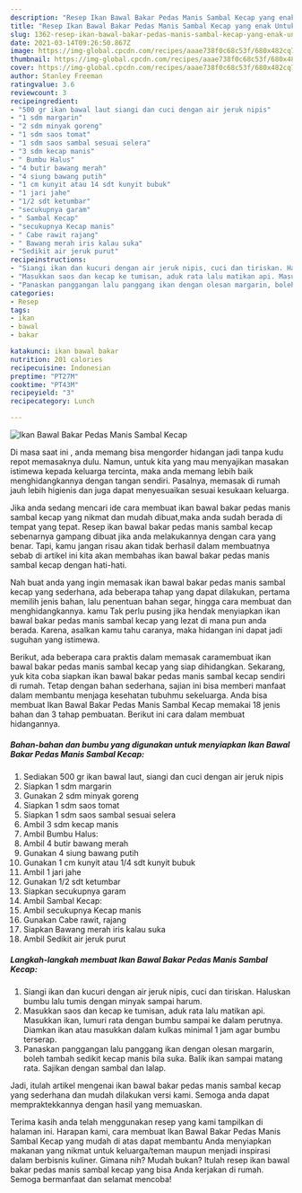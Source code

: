 ```yaml
---
description: "Resep Ikan Bawal Bakar Pedas Manis Sambal Kecap yang enak Untuk Jualan"
title: "Resep Ikan Bawal Bakar Pedas Manis Sambal Kecap yang enak Untuk Jualan"
slug: 1362-resep-ikan-bawal-bakar-pedas-manis-sambal-kecap-yang-enak-untuk-jualan
date: 2021-03-14T09:26:50.867Z
image: https://img-global.cpcdn.com/recipes/aaae738f0c68c53f/680x482cq70/ikan-bawal-bakar-pedas-manis-sambal-kecap-foto-resep-utama.jpg
thumbnail: https://img-global.cpcdn.com/recipes/aaae738f0c68c53f/680x482cq70/ikan-bawal-bakar-pedas-manis-sambal-kecap-foto-resep-utama.jpg
cover: https://img-global.cpcdn.com/recipes/aaae738f0c68c53f/680x482cq70/ikan-bawal-bakar-pedas-manis-sambal-kecap-foto-resep-utama.jpg
author: Stanley Freeman
ratingvalue: 3.6
reviewcount: 3
recipeingredient:
- "500 gr ikan bawal laut siangi dan cuci dengan air jeruk nipis"
- "1 sdm margarin"
- "2 sdm minyak goreng"
- "1 sdm saos tomat"
- "1 sdm saos sambal sesuai selera"
- "3 sdm kecap manis"
- " Bumbu Halus"
- "4 butir bawang merah"
- "4 siung bawang putih"
- "1 cm kunyit atau 14 sdt kunyit bubuk"
- "1 jari jahe"
- "1/2 sdt ketumbar"
- "secukupnya garam"
- " Sambal Kecap"
- "secukupnya Kecap manis"
- " Cabe rawit rajang"
- " Bawang merah iris kalau suka"
- "Sedikit air jeruk purut"
recipeinstructions:
- "Siangi ikan dan kucuri dengan air jeruk nipis, cuci dan tiriskan. Haluskan bumbu lalu tumis dengan minyak sampai harum."
- "Masukkan saos dan kecap ke tumisan, aduk rata lalu matikan api. Masukkan ikan, lumuri rata dengan bumbu sampai ke dalam perutnya. Diamkan ikan atau masukkan dalam kulkas minimal 1 jam agar bumbu terserap."
- "Panaskan panggangan lalu panggang ikan dengan olesan margarin, boleh tambah sedikit kecap manis bila suka. Balik ikan sampai matang rata. Sajikan dengan sambal dan lalap."
categories:
- Resep
tags:
- ikan
- bawal
- bakar

katakunci: ikan bawal bakar 
nutrition: 201 calories
recipecuisine: Indonesian
preptime: "PT27M"
cooktime: "PT43M"
recipeyield: "3"
recipecategory: Lunch

---
```



![Ikan Bawal Bakar Pedas Manis Sambal Kecap](https://img-global.cpcdn.com/recipes/aaae738f0c68c53f/680x482cq70/ikan-bawal-bakar-pedas-manis-sambal-kecap-foto-resep-utama.jpg)

Di masa  saat ini , anda memang bisa mengorder hidangan jadi tanpa kudu repot memasaknya dulu. Namun, untuk kita yang mau menyajikan masakan istimewa kepada keluarga tercinta, maka anda memang lebih baik menghidangkannya dengan tangan sendiri. Pasalnya, memasak di rumah jauh lebih higienis dan juga dapat menyesuaikan sesuai kesukaan keluarga.

Jika anda sedang mencari ide cara membuat ikan bawal bakar pedas manis sambal kecap yang nikmat dan mudah dibuat,maka anda sudah berada di tempat yang tepat. Resep ikan bawal bakar pedas manis sambal kecap  sebenarnya gampang dibuat jika anda melakukannya dengan cara yang benar. Tapi, kamu jangan risau akan tidak berhasil dalam membuatnya 
sebab di artikel ini kita akan membahas ikan bawal bakar pedas manis sambal kecap dengan hati-hati.  



Nah buat anda yang ingin memasak ikan bawal bakar pedas manis sambal kecap yang sederhana, ada beberapa tahap yang dapat dilakukan, pertama memilih jenis bahan, lalu penentuan bahan segar, hingga cara membuat dan menghidangkannya. kamu Tak perlu pusing jika hendak menyiapkan ikan bawal bakar pedas manis sambal kecap yang lezat di mana pun anda berada. Karena, asalkan kamu  tahu caranya, maka hidangan ini dapat jadi suguhan yang istimewa.

Berikut, ada beberapa cara praktis  dalam memasak caramembuat ikan bawal bakar pedas manis sambal kecap yang siap dihidangkan. Sekarang, yuk kita coba siapkan ikan bawal bakar pedas manis sambal kecap sendiri di rumah. Tetap dengan bahan sederhana, sajian ini bisa memberi manfaat dalam membantu menjaga kesehatan tubuhmu sekeluarga. Anda bisa membuat Ikan Bawal Bakar Pedas Manis Sambal Kecap memakai 18 jenis bahan dan 3 tahap pembuatan. Berikut ini cara dalam membuat hidangannya.

<!--inarticleads1-->

##### Bahan-bahan dan bumbu yang digunakan untuk menyiapkan Ikan Bawal Bakar Pedas Manis Sambal Kecap:

1. Sediakan 500 gr ikan bawal laut, siangi dan cuci dengan air jeruk nipis
1. Siapkan 1 sdm margarin
1. Gunakan 2 sdm minyak goreng
1. Siapkan 1 sdm saos tomat
1. Siapkan 1 sdm saos sambal sesuai selera
1. Ambil 3 sdm kecap manis
1. Ambil  Bumbu Halus:
1. Ambil 4 butir bawang merah
1. Gunakan 4 siung bawang putih
1. Gunakan 1 cm kunyit atau 1/4 sdt kunyit bubuk
1. Ambil 1 jari jahe
1. Gunakan 1/2 sdt ketumbar
1. Siapkan secukupnya garam
1. Ambil  Sambal Kecap:
1. Ambil secukupnya Kecap manis
1. Gunakan  Cabe rawit, rajang
1. Siapkan  Bawang merah iris kalau suka
1. Ambil Sedikit air jeruk purut




<!--inarticleads2-->

##### Langkah-langkah membuat Ikan Bawal Bakar Pedas Manis Sambal Kecap:

1. Siangi ikan dan kucuri dengan air jeruk nipis, cuci dan tiriskan. Haluskan bumbu lalu tumis dengan minyak sampai harum.
1. Masukkan saos dan kecap ke tumisan, aduk rata lalu matikan api. Masukkan ikan, lumuri rata dengan bumbu sampai ke dalam perutnya. Diamkan ikan atau masukkan dalam kulkas minimal 1 jam agar bumbu terserap.
1. Panaskan panggangan lalu panggang ikan dengan olesan margarin, boleh tambah sedikit kecap manis bila suka. Balik ikan sampai matang rata. Sajikan dengan sambal dan lalap.




Jadi, itulah artikel mengenai  ikan bawal bakar pedas manis sambal kecap  yang sederhana dan mudah dilakukan versi kami. Semoga anda dapat mempraktekkannya dengan hasil yang memuaskan. 

Terima kasih anda telah menggunakan resep yang kami tampilkan di halaman ini. Harapan kami, cara membuat  Ikan Bawal Bakar Pedas Manis Sambal Kecap yang mudah di atas dapat membantu Anda menyiapkan makanan yang nikmat untuk keluarga/teman maupun menjadi inspirasi dalam berbisnis kuliner. Gimana nih? Mudah bukan? Itulah resep ikan bawal bakar pedas manis sambal kecap yang bisa Anda kerjakan di rumah. Semoga bermanfaat dan selamat mencoba!

